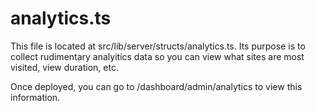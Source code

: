 # analytics.ts

This file is located at src/lib/server/structs/analytics.ts. Its purpose is to collect rudimentary analyitics data so you can view what sites are most visited, view duration, etc.

Once deployed, you can go to /dashboard/admin/analytics to view this information.